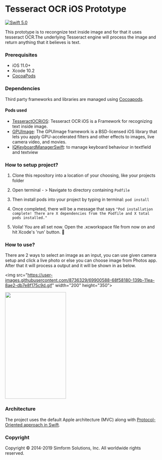 # Tesseract OCR iOS Prototype

[![Swift 5.0](https://img.shields.io/badge/Swift-5.0-orange.svg?style=flat)](https://swift.org)

This prototype is to recongnize text inside image and for that it uses tesseract OCR.The underlying Tesseract engine will process the image and return anything that it believes is text.

### Prerequisites
- iOS 11.0+
- Xcode 10.2
- [CocoaPods](http://cocoapods.org/)

### Dependencies

Third party frameworks and libraries are managed using [Cocoapods](http://cocoapods.org/).

#### Pods used 

- [TesseractOCRiOS](https://github.com/gali8/Tesseract-OCR-iOS): Tesseract OCR iOS is a Framework for recognizing text inside image.
- [GPUImage](https://github.com/BradLarson/GPUImage): The GPUImage framework is a BSD-licensed iOS library that lets you apply GPU-accelerated filters and other effects to images, live camera video, and movies.
- [IQKeyboardManagerSwift](https://github.com/hackiftekhar/IQKeyboardManager/tree/master/IQKeyboardManagerSwift): to manage keyboard behaviour in textfield and textview

### How to setup project?

1. Clone this repository into a location of your choosing, like your projects folder

2. Open terminal - > Navigate to directory containing ``Podfile``

3. Then install pods into your project by typing in terminal: ```pod install```

4. Once completed, there will be a message that says
`"Pod installation complete! There are X dependencies from the Podfile and X total pods installed."`

5. Voila! You are all set now. Open the .xcworkspace file from now on and hit Xcode's 'run' button.  🚀

### How to use?

There are 2 ways to select an image as an input, you can use given camera setup and click a live photo or else you can choose image from Photos app. After that it will process a output and it will be shown in as below.

<img src="https://user-images.githubusercontent.com/8736329/69900588-68f58180-139b-11ea-8ae2-db7e8f175c9d.gif" width="200" height="350”>

<img src="https://user-images.githubusercontent.com/8736329/69900579-5a0ecf00-139b-11ea-9155-5a881b9df3a3.gif
" width="200" height="350">

### Architecture

The project uses the default Apple architecture (MVC) along with [Protocol-Oriented approach in Swift](https://developer.apple.com/videos/play/wwdc2015/408/).

### Copyright

Copyright © 2014-2019 Simform Solutions, Inc. All worldwide rights reserved.
